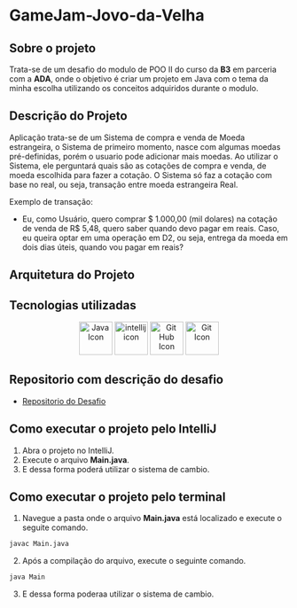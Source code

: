 # GameJam-Jovo-da-Velha

## Sobre o projeto
Trata-se de um desafio do modulo de POO II do curso da **B3** em parceria com a **ADA**, onde o objetivo é criar um projeto em Java com o tema da minha escolha utilizando os conceitos adquiridos durante o modulo.

## Descrição do Projeto
Aplicação trata-se de um Sistema de compra e venda de Moeda estrangeira, o Sistema de primeiro momento, nasce com algumas moedas pré-definidas, porém o usuario pode adicionar mais moedas. Ao utilizar o Sistema, ele perguntará quais são as cotações de compra e venda, de moeda escolhida para fazer a cotação. O Sistema só faz a cotação com base no real, ou seja, transação entre moeda estrangeira Real.

Exemplo de transação:

- Eu, como Usuário, quero comprar $ 1.000,00 (mil dolares) na cotação de venda de R$ 5,48, quero saber quando devo pagar em reais. Caso, eu queira optar em uma operação em D2, ou seja, entrega da moeda em dois dias úteis, quando vou pagar em reais?

## Arquitetura do Projeto

## Tecnologias utilizadas
<p align="center">
<img src="https://user-images.githubusercontent.com/25181517/117201156-9a724800-adec-11eb-9a9d-3cd0f67da4bc.png" alt="Java Icon" width="60px" height="60px">
<img src="https://user-images.githubusercontent.com/25181517/192108890-200809d1-439c-4e23-90d3-b090cf9a4eea.png" alt="intellij icon" width="60px" height="60px">
<img src="https://user-images.githubusercontent.com/25181517/192108374-8da61ba1-99ec-41d7-80b8-fb2f7c0a4948.png" alt="Git Hub Icon" width="60px" height="60px">
<img src="https://user-images.githubusercontent.com/25181517/192108372-f71d70ac-7ae6-4c0d-8395-51d8870c2ef0.png" alt="Git Icon" width="60px" height="60px">
</p>

## Repositorio com descrição do desafio
- [Repositorio do Desafio](https://gist.github.com/rafarocha/6bbc76e474a54c439966db449b5ed19a)

## Como executar o projeto pelo IntelliJ
1. Abra o projeto no IntelliJ.
2. Execute o arquivo **Main.java**.
3. E dessa forma poderá utilizar o sistema de cambio.

## Como executar o projeto pelo terminal
1. Navegue a pasta onde o arquivo **Main.java** está localizado e execute o seguite comando.
```cmd
javac Main.java
```
2. Após a compilação do arquivo, execute o seguinte comando.
```cmd
java Main
```
3. E dessa forma poderaa utilizar o sistema de cambio.


